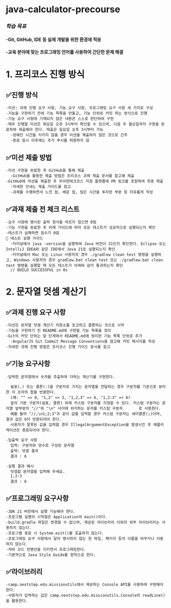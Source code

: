 # java-calculator-precourse

### *학습 목표*
  #### -Git, GitHub, IDE 등 실제 개발을 위한 환경에 적응
  #### -교육 분야에 맞는 프로그래밍 언어를 사용하여 간단한 문제 해결

# 1. 프리코스 진행 방식
  ## ✅진행 방식
    -미션: 과제 진행 요구 사항, 기능 요구 사항, 프로그래밍 요구 사항 세 가지로 구성
    -기능을 구현하기 전에 기능 목록을 만들고, 기능 단위로 커밋 하는 방식으로 진행
    -기능 요구 사항에 기재되지 않은 내용은 스스로 판단하여 구현
    -매주 진행할 미션은 화요일 오후 3시부터 확인할 수 있으며, 다음 주 월요일까지 구현을 완료하여 제출해야 한다. 제출은 일요일 오후 3시부터 가능
      -정해진 시간을 지키지 않을 경우 미션을 제출하지 않은 것으로 간주
      -종료 일시 이후에는 추가 푸시를 허용하지 않
  ## ✅미션 제출 방법
    -미션 구현을 완료한 후 GitHub을 통해 제출
      -GitHub을 활용한 제출 방법은 프리코스 과제 제출 문서를 참고해 제출
    -GitHub에 미션을 제출한 후 우아한테크코스 지원 플랫폼에 PR 링크를 포함하여 최종 제출
      -자세한 안내는 제출 가이드를 참고
      -과제를 수행하면서 느낀 점, 배운 점, 많은 시간을 투자한 부분 등 자유롭게 작성
  ## ✅과재 제출 전 체크 리스트
    -요구 사항에 명시된 출력 형식을 따르지 않으면 0점
    -기능 구현을 완료한 후 아래 가이드에 따라 모든 테스트가 성공적으로 실행되는지 확인
    -테스트가 실패하면 점수가 0점
    📁 테스트 실행 가이드
      -터미널에서 java -version을 실행하여 Java 버전이 21인지 확인한다. Eclipse 또는 IntelliJ IDEA와 같은 IDE에서 Java 21로 실행되는지 확인
      -터미널에서 Mac 또는 Linux 사용자의 경우 ./gradlew clean test 명령을 실행하고, Windows 사용자의 경우 gradlew.bat clean test 또는 ./gradlew.bat clean test 명령을 실행할 때 모든 테스트가 아래와 같이 통과하는지 확인
      // BUILD SUCCESSFUL in 0s
# 2. 문자열 덧셈 계산기
  ## ✅과제 진행 요구 사항
    -미션은 문자열 덧셈 계산기 저장소를 포크하고 클론하는 것으로 시작
    -기능을 구현하기 전 README.md에 구현할 기능 목록을 정리
    -Git의 커밋 단위는 앞 단계에서 README.md에 정리한 기능 목록 단위로 추가
      -AngularJS Git Commit Message Conventions을 참고해 커밋 메시지를 작성
    -자세한 과제 진행 방법은 프리코스 진행 가이드 문서를 참고
  ## ✅기능 요구사항
    -입력한 문자열에서 숫자를 추출하여 더하는 계산기를 구현한다.
    
      쉼표(,) 또는 콜론(:)을 구분자로 가지는 문자열을 전달하는 경우 구분자를 기준으로 분리한 각 숫자의 합을 반환한다.
      (예: "" => 0, "1,2" => 3, "1,2,3" => 6, "1,2:3" => 6)
      앞의 기본 구분자(쉼표, 콜론) 외에 커스텀 구분자를 지정할 수 있다. 커스텀 구분자는 문자열 앞부분의 "//"와 "\n" 사이에 위치하는 문자를 커스텀 구분자       로 사용한다.
      예를 들어 "//;\n1;2;3"과 같이 값을 입력할 경우 커스텀 구분자는 세미콜론(;)이며, 결과 값은 6이 반환되어야 한다.
      사용자가 잘못된 값을 입력할 경우 IllegalArgumentException을 발생시킨 후 애플리케이션은 종료되어야 한다.
      
    -입출력 요구 사항
      입력: 구분자와 양수로 구성된 문자열
      출력: 덧셈 결과
      결과 : 6
    
    -실행 결과 예시
      덧셈할 문자열을 입력해 주세요.
      1,2:3
      결과 : 6
  ## ✅프로그래밍 요구사항
    -JDK 21 버전에서 실행 가능해야 한다.
    -프로그램 실행의 시작점은 Application의 main()이다.
    -build.gradle 파일은 변경할 수 없으며, 제공된 라이브러리 이외의 외부 라이브러리는 사용하지 않는다.
    -프로그램 종료 시 System.exit()를 호출하지 않는다.
    -프로그래밍 요구 사항에서 달리 명시하지 않는 한 파일, 패키지 등의 이름을 바꾸거나 이동하지 않는다.
    -자바 코드 컨벤션을 지키면서 프로그래밍한다.
    -기본적으로 Java Style Guide를 원칙으로 한다.
  ## ✅라이브러리
    -camp.nextstep.edu.missionutils에서 제공하는 Console API를 사용하여 구현해야 한다.
    -사용자가 입력하는 값은 camp.nextstep.edu.missionutils.Console의 readLine()을 활용한다.



